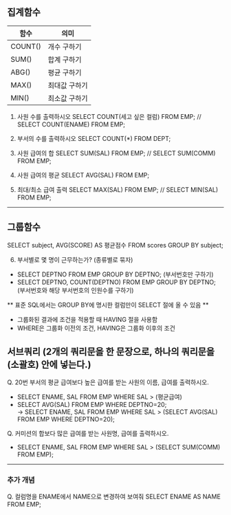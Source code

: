 ## 집계함수
|함수|의미|
|-|-|
|COUNT()|개수 구하기|
|SUM()|합계 구하기|
|ABG()|평균 구하기|
|MAX()|최대값 구하기|
|MIN()|최소값 구하기|

1. 사원 수를 출력하시오
SELECT COUNT(세고 싶은 컬럼) FROM EMP; // SELECT COUNT(ENAME) FROM EMP;

2. 부서의 수를 출력하시오
SELECT COUNT(*) FROM DEPT;

3. 사원 급여의 합
SELECT SUM(SAL) FROM EMP; // SELECT SUM(COMM) FROM EMP;

4. 사원 급여의 평균
SELECT AVG(SAL) FROM EMP;

5. 최대/최소 급여 출력
SELECT MAX(SAL) FROM EMP; // SELECT MIN(SAL) FROM EMP;

---

## 그룹함수
SELECT subject, AVG(SCORE) AS 평균점수
FROM scores
GROUP BY subject;

6. 부서별로 몇 명이 근무하는가? (종류별로 묶자)
- SELECT DEPTNO FROM EMP GROUP BY DEPTNO; (부서번호만 구하기)
- SELECT DEPTNO, COUNT(DEPTNO) FROM EMP GROUP BY DEPTNO; (부서번호와 해당 부서번호의 인원수를 구하기)

** 표준 SQL에서는 GROUP BY에 명시한 컬럼만이 SELECT 절에 올 수 있음 **

- 그룹화된 결과에 조건을 적용할 때 HAVING 절을 사용함
- WHERE은 그룹화 이전의 조건, HAVING은 그룹화 이후의 조건

## 서브쿼리 (2개의 쿼리문을 한 문장으로, 하나의 쿼리문을 (소괄호) 안에 넣는다.)
Q. 20번 부서의 평균 급여보다 높은 급여를 받는 사원의 이름, 급여를 출력하시오.
  * SELECT ENAME, SAL FROM EMP WHERE SAL > (평균급여)
  * SELECT AVG(SAL) FROM EMP WHERE DEPTNO=20; \
→ SELECT ENAME, SAL FROM EMP WHERE SAL > (SELECT AVG(SAL) FROM EMP WHERE DEPTNO=20);

Q. 커미션의 합보다 많은 급여를 받는 사원명, 급여를 출력하시오.
  * SELECT ENAME, SAL FROM EMP WHERE SAL > (SELECT SUM(COMM) FROM EMP); 

---
### 추가 개념
Q. 컬럼명을 ENAME에서 NAME으로 변경하여 보여줘
SELECT ENAME AS NAME FROM EMP;
